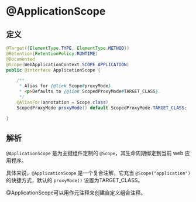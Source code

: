 # @ApplicationScope

## 定义

```java
@Target({ElementType.TYPE, ElementType.METHOD})
@Retention(RetentionPolicy.RUNTIME)
@Documented
@Scope(WebApplicationContext.SCOPE_APPLICATION)
public @interface ApplicationScope {

    /**
     * Alias for {@link Scope#proxyMode}.
     * <p>Defaults to {@link ScopedProxyMode#TARGET_CLASS}.
     */
    @AliasFor(annotation = Scope.class)
    ScopedProxyMode proxyMode() default ScopedProxyMode.TARGET_CLASS;

}
```

## 解析

`@ApplicationScope` 是为主键组件定制的 `@Scope`，其生命周期绑定到当前 web 应用程序。

具体来说，`@ApplicationScope` 是一个复合注解，它充当 `@Scope("application")`的快捷方式，默认的 `proxyMode()` 设置为TARGET\_CLASS。

@ApplicationScope可以用作元注释来创建自定义组合注释。

